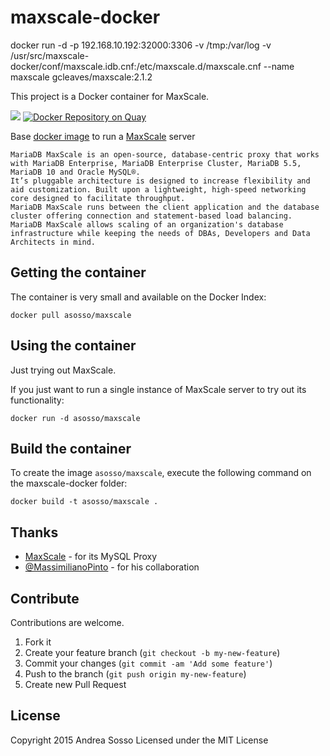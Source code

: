 maxscale-docker
===============

docker run -d -p 192.168.10.192:32000:3306 -v /tmp:/var/log -v /usr/src/maxscale-docker/conf/maxscale.idb.cnf:/etc/maxscale.d/maxscale.cnf --name maxscale gcleaves/maxscale:2.1.2 

This project is a Docker container for MaxScale. 

[![](https://imagelayers.io/badge/asosso/maxscale:latest.svg)](https://imagelayers.io/?images=asosso/maxscale:latest 'ImageLayers') [![Docker Repository on Quay](https://quay.io/repository/asosso/maxscale/status "Docker Repository on Quay")](https://quay.io/repository/asosso/maxscale)

Base [docker image](http://www.docker.io) to run a [MaxScale](https://mariadb.com/products/mariadb-maxscale) server

    MariaDB MaxScale is an open-source, database-centric proxy that works with MariaDB Enterprise, MariaDB Enterprise Cluster, MariaDB 5.5, MariaDB 10 and Oracle MySQL®. 
    It’s pluggable architecture is designed to increase flexibility and aid customization. Built upon a lightweight, high-speed networking core designed to facilitate throughput.
    MariaDB MaxScale runs between the client application and the database cluster offering connection and statement-based load balancing. 
    MariaDB MaxScale allows scaling of an organization's database infrastructure while keeping the needs of DBAs, Developers and Data Architects in mind.

## Getting the container

The container is very small and available on the Docker Index:

    docker pull asosso/maxscale

## Using the container

Just trying out MaxScale.

If you just want to run a single instance of MaxScale server to try out its functionality:

    docker run -d asosso/maxscale

## Build the container

To create the image `asosso/maxscale`, execute the following command on the maxscale-docker folder:

    docker build -t asosso/maxscale .

## Thanks

* [MaxScale](https://github.com/mariadb-corporation/MaxScale) - for its MySQL Proxy
* [@MassimilianoPinto](https://github.com/MassimilianoPinto) - for his collaboration

## Contribute

Contributions are welcome.

1. Fork it
2. Create your feature branch (`git checkout -b my-new-feature`)
3. Commit your changes (`git commit -am 'Add some feature'`)
4. Push to the branch (`git push origin my-new-feature`)
5. Create new Pull Request

## License

Copyright 2015 Andrea Sosso
Licensed under the MIT License
